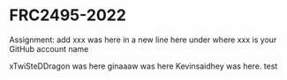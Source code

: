 # FRC2495-2022

Assignment: add xxx was here in a new line here under where xxx is your GitHub account name

xTwiSteDDragon was here
ginaaaw was here
Kevinsaidhey was here.
test


